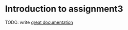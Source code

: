 # Introduction to assignment3

TODO: write [great documentation](http://jacobian.org/writing/what-to-write/)
